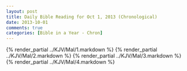 ```yaml
---
layout: post
title: Daily Bible Reading for Oct 1, 2013 (Chronological)
date: 2013-10-01
comments: true
categories: [Bible in a Year - Chron]
---
```

{% render_partial ../KJV/Mal/1.markdown %}
{% render_partial ../KJV/Mal/2.markdown %}
{% render_partial ../KJV/Mal/3.markdown %}
{% render_partial ../KJV/Mal/4.markdown %}
